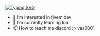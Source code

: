  [![Typing SVG](https://readme-typing-svg.demolab.com/?lines=Welcome+to+my+github)](https://git.io/typing-svg)
- 👀 I’m interested in fivem dev
- 🌱 I’m currently learning lua
- 📫 How to reach me discord :> vas0001


